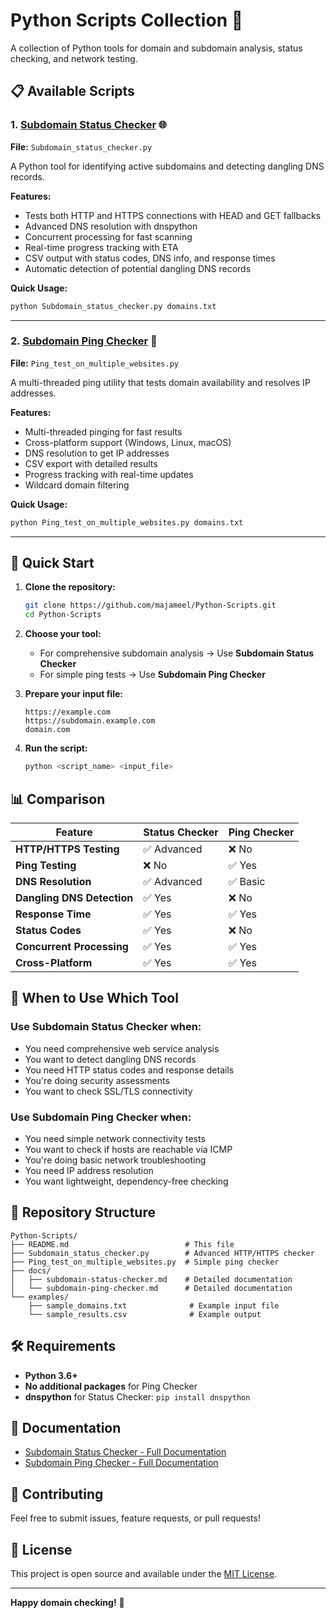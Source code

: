 # Python Scripts Collection 🐍

A collection of Python tools for domain and subdomain analysis, status checking, and network testing.

## 📋 Available Scripts

### 1. [Subdomain Status Checker](./subdomain_status.md) 🌐
**File:** `Subdomain_status_checker.py`

A Python tool for identifying active subdomains and detecting dangling DNS records.

**Features:**
- Tests both HTTP and HTTPS connections with HEAD and GET fallbacks
- Advanced DNS resolution with dnspython
- Concurrent processing for fast scanning
- Real-time progress tracking with ETA
- CSV output with status codes, DNS info, and response times
- Automatic detection of potential dangling DNS records

**Quick Usage:**
```bash
python Subdomain_status_checker.py domains.txt
```

---

### 2. [Subdomain Ping Checker](./subdomain_ping_check.md) 🏓
**File:** `Ping_test_on_multiple_websites.py`

A multi-threaded ping utility that tests domain availability and resolves IP addresses.

**Features:**
- Multi-threaded pinging for fast results
- Cross-platform support (Windows, Linux, macOS)
- DNS resolution to get IP addresses
- CSV export with detailed results
- Progress tracking with real-time updates
- Wildcard domain filtering

**Quick Usage:**
```bash
python Ping_test_on_multiple_websites.py domains.txt
```

---

## 🚀 Quick Start

1. **Clone the repository:**
   ```bash
   git clone https://github.com/majameel/Python-Scripts.git
   cd Python-Scripts
   ```

2. **Choose your tool:**
   - For comprehensive subdomain analysis → Use **Subdomain Status Checker**
   - For simple ping tests → Use **Subdomain Ping Checker**

3. **Prepare your input file:**
   ```
   https://example.com
   https://subdomain.example.com
   domain.com
   ```

4. **Run the script:**
   ```bash
   python <script_name> <input_file>
   ```

## 📊 Comparison

| Feature | Status Checker | Ping Checker |
|---------|----------------|--------------|
| **HTTP/HTTPS Testing** | ✅ Advanced | ❌ No |
| **Ping Testing** | ❌ No | ✅ Yes |
| **DNS Resolution** | ✅ Advanced | ✅ Basic |
| **Dangling DNS Detection** | ✅ Yes | ❌ No |
| **Response Time** | ✅ Yes | ✅ Yes |
| **Status Codes** | ✅ Yes | ❌ No |
| **Concurrent Processing** | ✅ Yes | ✅ Yes |
| **Cross-Platform** | ✅ Yes | ✅ Yes |

## 🎯 When to Use Which Tool

### Use **Subdomain Status Checker** when:
- You need comprehensive web service analysis
- You want to detect dangling DNS records
- You need HTTP status codes and response details
- You're doing security assessments
- You want to check SSL/TLS connectivity

### Use **Subdomain Ping Checker** when:
- You need simple network connectivity tests
- You want to check if hosts are reachable via ICMP
- You're doing basic network troubleshooting
- You need IP address resolution
- You want lightweight, dependency-free checking

## 📁 Repository Structure

```
Python-Scripts/
├── README.md                          # This file
├── Subdomain_status_checker.py        # Advanced HTTP/HTTPS checker
├── Ping_test_on_multiple_websites.py  # Simple ping checker
├── docs/
│   ├── subdomain-status-checker.md    # Detailed documentation
│   └── subdomain-ping-checker.md      # Detailed documentation
└── examples/
    ├── sample_domains.txt              # Example input file
    └── sample_results.csv              # Example output
```

## 🛠️ Requirements

- **Python 3.6+**
- **No additional packages** for Ping Checker
- **dnspython** for Status Checker: `pip install dnspython`

## 📖 Documentation

- [Subdomain Status Checker - Full Documentation](./docs/subdomain-status-checker.md)
- [Subdomain Ping Checker - Full Documentation](./docs/subdomain-ping-checker.md)

## 🤝 Contributing

Feel free to submit issues, feature requests, or pull requests!

## 📄 License

This project is open source and available under the [MIT License](LICENSE).

---

**Happy domain checking!** 🎉


###

###
